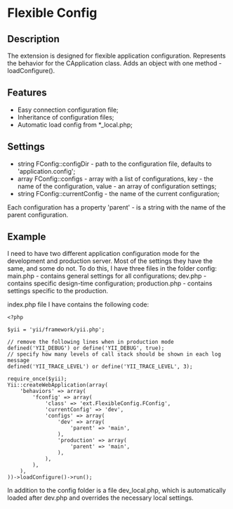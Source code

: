 # Flexible Config

## Description

The extension is designed for flexible application configuration.
Represents the behavior for the СApplication class. Adds an object with one method - loadConfigure().

## Features

* Easy connection configuration file;
* Inheritance of configuration files;
* Automatic load config from *_local.php;

## Settings

* string FConfig::configDir - path to the configuration file, defaults to 'application.config';
* array FConfig::configs - array with a list of configurations, key - the name of the configuration, value - an array of configuration settings;
* string FConfig::currentConfig - the name of the current configuration;

Each configuration has a property 'parent' - is a string with the name of the parent configuration.

## Example

I need to have two different application configuration mode for the development and production server. Most of the settings they have the same, and some do not.
To do this, I have three files in the folder config: main.php - contains general settings for all configurations; dev.php - contains specific design-time configuration; production.php - contains settings specific to the production.

index.php file I have contains the following code:

    <?php

    $yii = 'yii/framework/yii.php';

    // remove the following lines when in production mode
    defined('YII_DEBUG') or define('YII_DEBUG', true);
    // specify how many levels of call stack should be shown in each log message
    defined('YII_TRACE_LEVEL') or define('YII_TRACE_LEVEL', 3);

    require_once($yii);
    Yii::createWebApplication(array(
        'behaviors' => array(
            'fconfig' => array(
                'class' => 'ext.FlexibleConfig.FConfig',
                'currentConfig' => 'dev',
                'configs' => array(
                    'dev' => array(
                        'parent' => 'main',
                    ),
                    'production' => array(
                        'parent' => 'main',
                    ),
                ),
            ),
        ),
    ))->loadConfigure()->run();

In addition to the config folder is a file dev_local.php, which is automatically loaded after dev.php and overrides the necessary local settings.



